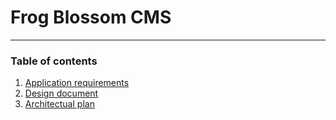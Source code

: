 # Frog Blossom CMS

---

### Table of contents

1. [Application requirements](/frog-blossom-cms/application-requirements.md)
2. [Design document](/design-docs/Frog-blossom-design.md)
3. [Architectual plan](/design-docs/architectual-plan.md)

